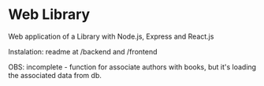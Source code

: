 # Web Library

Web application of a Library with Node.js, Express and React.js

Instalation: readme at /backend and /frontend

OBS: incomplete - function for associate authors with books, but it's loading the associated data from db.
